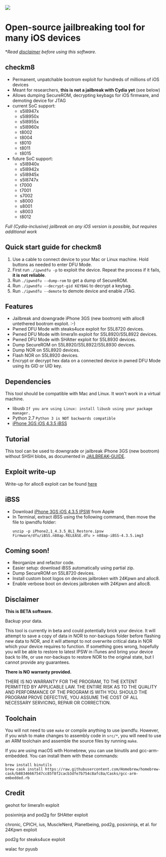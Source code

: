 ![](repo/ipwndfu.png)
# Open-source jailbreaking tool for many iOS devices


**Read [disclaimer](#disclaimer) before using this software.*


## checkm8

* Permanent, unpatchable bootrom exploit for hundreds of millions of iOS devices
* Meant for researchers, **this is not a jailbreak with Cydia yet** (see below)
* Allows dumping SecureROM, decrypting keybags for iOS firmware, and demoting device for JTAG
* current SoC support: 
    - s5l8947x
    - s5l8950x
    - s5l8955x
    - s5l8960x
    - t8002
    - t8004
    - t8010
    - t8011
    - t8015
* future SoC support:
    - s5l8940x
    - s5l8942x
    - s5l8945x
    - s5l8747x 
    - t7000
    - t7001
    - s7002
    - s8000
    - s8001
    - s8003
    - t8012
    
*Full (Cydia-inclusive) jailbreak on any iOS version is possible, but requires additional work*


## Quick start guide for checkm8

1. Use a cable to connect device to your Mac or Linux machine. Hold buttons as needed to enter DFU Mode.
2. First run ```./ipwndfu -p``` to exploit the device. Repeat the process if it fails, **it is not reliable**.
3. Run ```./ipwndfu --dump-rom``` to get a dump of SecureROM.
4. Run ```./ipwndfu --decrypt-gid KEYBAG``` to decrypt a keybag.
5. Run ```./ipwndfu --demote``` to demote device and enable JTAG.


## Features

* Jailbreak and downgrade iPhone 3GS (new bootrom) with alloc8 untethered bootrom exploit. :-)
* Pwned DFU Mode with steaks4uce exploit for S5L8720 devices.
* Pwned DFU Mode with limera1n exploit for S5L8920/S5L8922 devices.
* Pwned DFU Mode with SHAtter exploit for S5L8930 devices.
* Dump SecureROM on S5L8920/S5L8922/S5L8930 devices.
* Dump NOR on S5L8920 devices.
* Flash NOR on S5L8920 devices.
* Encrypt or decrypt hex data on a connected device in pwned DFU Mode using its GID or UID key.


## Dependencies

This tool should be compatible with Mac and Linux. It won't work in a virtual machine.

* libusb `If you are using Linux: install libusb using your package manager.`
* Python 2.7 `Python 3 is NOT backwards compatible`
* [iPhone 3GS iOS 4.3.5 iBSS](#ibss)


## Tutorial

This tool can be used to downgrade or jailbreak iPhone 3GS (new bootrom) without SHSH blobs, as documented in [JAILBREAK-GUIDE](https://github.com/axi0mX/ipwndfu/blob/master/JAILBREAK-GUIDE.md).


## Exploit write-up

Write-up for alloc8 exploit can be found [here](https://github.com/axi0mX/alloc8)


## iBSS

* Download [iPhone 3GS iOS 4.3.5 IPSW](http://appldnld.apple.com/iPhone4/041-1965.20110721.gxUB5/iPhone2,1_4.3.5_8L1_Restore.ipsw) from Apple
* In Terminal, extract iBSS using the following command, then move the file to ipwndfu folder:
   ```
   unzip -p iPhone2,1_4.3.5_8L1_Restore.ipsw Firmware/dfu/iBSS.n88ap.RELEASE.dfu > n88ap-iBSS-4.3.5.img3
   ```


## Coming soon!

* Reorganize and refactor code.
* Easier setup: download iBSS automatically using partial zip.
* Dump SecureROM on S5L8720 devices.
* Install custom boot logos on devices jailbroken with 24Kpwn and alloc8.
* Enable verbose boot on devices jailbroken with 24Kpwn and alloc8.

## Disclaimer

**This is BETA software.**

Backup your data.

This tool is currently in beta and could potentially brick your device. It will attempt to save a copy of data in NOR to nor-backups folder before flashing new data to NOR, and it will attempt to not overwrite critical data in NOR which your device requires to function. If something goes wrong, hopefully you will be able to restore to latest IPSW in iTunes and bring your device back to life, or use nor-backups to restore NOR to the original state, but I cannot provide any guarantees.

**There is NO warranty provided.**

THERE IS NO WARRANTY FOR THE PROGRAM, TO THE EXTENT PERMITTED BY APPLICABLE LAW. THE ENTIRE RISK AS TO THE QUALITY AND PERFORMANCE OF THE PROGRAM IS WITH YOU. SHOULD THE PROGRAM PROVE DEFECTIVE, YOU ASSUME THE COST OF ALL NECESSARY SERVICING, REPAIR OR CORRECTION.

## Toolchain

You will not need to use `make` or compile anything to use ipwndfu. However, if you wish to make changes to assembly code in `src/*`, you will need to use an ARM toolchain and assemble the source files by running `make`.

If you are using macOS with Homebrew, you can use binutils and gcc-arm-embedded. You can install them with these commands:

```
brew install binutils
brew cask install https://raw.githubusercontent.com/Homebrew/homebrew-cask/b88346667547cc85f8f2cacb3dfe7b754c8afc8a/Casks/gcc-arm-embedded.rb
```

## Credit

geohot for limera1n exploit

posixninja and pod2g for SHAtter exploit

chronic, CPICH, ius, MuscleNerd, Planetbeing, pod2g, posixninja, et al. for 24Kpwn exploit

pod2g for steaks4uce exploit

walac for pyusb
